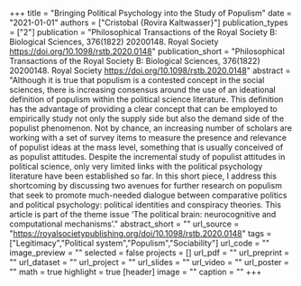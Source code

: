 +++
title = "Bringing Political Psychology into the Study of Populism"
date = "2021-01-01"
authors = ["Cristobal {Rovira Kaltwasser}"]
publication_types = ["2"]
publication = "Philosophical Transactions of the Royal Society B: Biological Sciences, 376(1822) 20200148. Royal Society https://doi.org/10.1098/rstb.2020.0148"
publication_short = "Philosophical Transactions of the Royal Society B: Biological Sciences, 376(1822) 20200148. Royal Society https://doi.org/10.1098/rstb.2020.0148"
abstract = "Although it is true that populism is a contested concept in the social sciences, there is increasing consensus around the use of an ideational definition of populism within the political science literature. This definition has the advantage of providing a clear concept that can be employed to empirically study not only the supply side but also the demand side of the populist phenomenon. Not by chance, an increasing number of scholars are working with a set of survey items to measure the presence and relevance of populist ideas at the mass level, something that is usually conceived of as populist attitudes. Despite the incremental study of populist attitudes in political science, only very limited links with the political psychology literature have been established so far. In this short piece, I address this shortcoming by discussing two avenues for further research on populism that seek to promote much-needed dialogue between comparative politics and political psychology: political identities and conspiracy theories. This article is part of the theme issue ‘The political brain: neurocognitive and computational mechanisms’."
abstract_short = ""
url_source = "https://royalsocietypublishing.org/doi/10.1098/rstb.2020.0148"
tags = ["Legitimacy","Political system","Populism","Sociability"]
url_code = ""
image_preview = ""
selected = false
projects = []
url_pdf = ""
url_preprint = ""
url_dataset = ""
url_project = ""
url_slides = ""
url_video = ""
url_poster = ""
math = true
highlight = true
[header]
image = ""
caption = ""
+++
